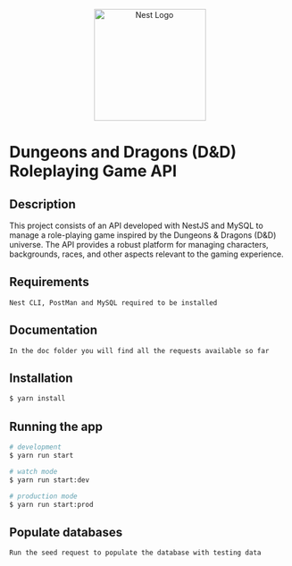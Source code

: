 <p align="center">
  <a href="http://nestjs.com/" target="blank"><img src="https://nestjs.com/img/logo-small.svg" width="200" alt="Nest Logo" /></a>
</p>


# Dungeons and Dragons (D&D) Roleplaying Game API

## Description

This project consists of an API developed with NestJS and MySQL to manage a role-playing game inspired by the Dungeons & Dragons (D&D) universe. The API provides a robust platform for managing characters, backgrounds, races, and other aspects relevant to the gaming experience.


## Requirements
```
Nest CLI, PostMan and MySQL required to be installed
```

## Documentation
```
In the doc folder you will find all the requests available so far
```

## Installation

```bash
$ yarn install

```

## Running the app

```bash
# development
$ yarn run start

# watch mode
$ yarn run start:dev

# production mode
$ yarn run start:prod
```

## Populate databases
```
Run the seed request to populate the database with testing data
```